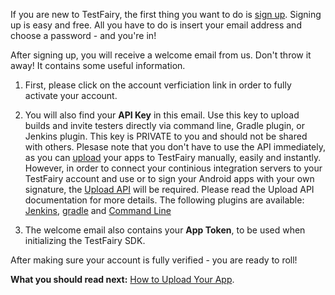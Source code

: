 <!-- # Signup and email Verification -->
 
If you are new to TestFairy, the first thing you want to do is [sign up](http://www.testfairy.com/signup). Signing up is easy and free. All you have to do is insert your email address and choose a password - and you're in!

After signing up, you will receive a welcome email from us. Don't throw it away! It contains some useful information.

 1. First, please click on the account verficiation link in order to fully activate your account. 
 
 2. You will also find your **API Key** in this email. Use this key to upload builds and invite testers directly via command line, Gradle plugin, or Jenkins plugin. This key is PRIVATE to you and should not be shared with others.
Plesase note that you don't have to use the API immediately, as you can [upload](Upload.html) your apps to TestFairy manually, easily and instantly. However, in order to connect your continious integration servers to your TestFairy account and use or to sign your Android apps with your own signature, the [Upload API](/Upload_API.html) will be required. Please read the Upload API documentation for more details. The following plugins are available:
[Jenkins](https://wiki.jenkins-ci.org/display/JENKINS/TestFairy+Plugin), 
[gradle](https://github.com/testfairy/testfairy-gradle-plugin) and 
[Command Line](https://github.com/testfairy/command-line-uploader)

3. The welcome email also contains your **App Token**, to be used when initializing the TestFairy SDK. 

After making sure your account is fully verified - you are ready to roll!

**What you should read next:** [How to Upload Your App](Upload.html).
